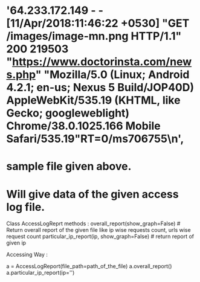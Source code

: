 #   '64.233.172.149 - - [11/Apr/2018:11:46:22 +0530] "GET /images/image-mn.png HTTP/1.1" 200 219503 "https://www.doctorinsta.com/news.php" "Mozilla/5.0 (Linux; Android 4.2.1; en-us; Nexus 5 Build/JOP40D) AppleWebKit/535.19 (KHTML, like Gecko; googleweblight) Chrome/38.0.1025.166 Mobile Safari/535.19"**RT=0/ms706755**\n',
# sample file given above. 
# Will give data of the given access log file.

Class AccessLogReprt
methods :
	overall_report(show_graph=False) # Return overall report of the given file like ip wise requests count, urls wise request count
	particular_ip_report(ip, show_graph=False)  # return report of given ip

Accessing Way :

a = AccessLogReport(file_path=path_of_the_file)
a.overall_report()
a.particular_ip_report(ip='')
